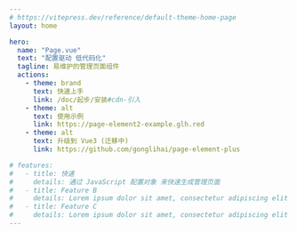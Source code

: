```yaml
---
# https://vitepress.dev/reference/default-theme-home-page
layout: home

hero:
  name: "Page.vue"
  text: "配置驱动 低代码化"
  tagline: 易维护的管理页面组件
  actions:
    - theme: brand
      text: 快速上手
      link: /doc/起步/安装#cdn-引入
    - theme: alt
      text: 使用示例
      link: https://page-element2-example.glh.red
    - theme: alt
      text: 升级到 Vue3 (迁移中)
      link: https://github.com/gonglihai/page-element-plus

# features:
#   - title: 快速
#     details: 通过 JavaScript 配置对象 来快速生成管理页面
#   - title: Feature B
#     details: Lorem ipsum dolor sit amet, consectetur adipiscing elit
#   - title: Feature C
#     details: Lorem ipsum dolor sit amet, consectetur adipiscing elit
---
```


